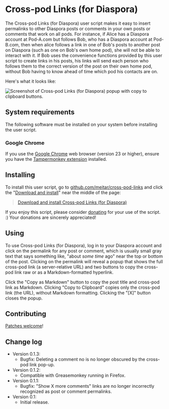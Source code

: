# Cross-pod Links (for Diaspora)

The Cross-pod Links (for Diaspora) user script makes it easy to insert permalinks to other Diaspora posts or comments in your own posts or comments that work on all pods. For instance, if Alice has a Diaspora account at Pod-A.com but follows Bob, who has a Diaspora account at Pod-B.com, then when alice follows a link in one of Bob's posts to another post on Diaspora (such as one on Bob's own home pod), she will not be able to interact with it. If Bob uses the convenience functions provided by this user script to create links in his posts, his links will send each person who follows them to the correct version of the post on their own home pod, without Bob having to know ahead of time which pod his contacts are on.

Here's what it looks like:

![Screenshot of Cross-pod Links (for Diaspora) popup with copy to clipboard buttons.](http://i.imgur.com/IuAJD4T.png)

## System requirements

The following software must be installed on your system before installing the user script.

### Google Chrome

If you use the [Google Chrome](https://chrome.google.com/) web browser (version 23 or higher), ensure you have the [Tampermonkey extension](https://chrome.google.com/webstore/detail/tampermonkey/dhdgffkkebhmkfjojejmpbldmpobfkfo) installed.

## Installing

To install this user script, go to [github.com/meitar/cross-pod-links](https://github.com/cross-pod-links/) and click the "[Download and install](https://github.com/meitar/cross-pod-links/raw/master/cross-pod-links.user.js)" near the middle of the page:

> [Download and install Cross-pod Links (for Diaspora)](https://github.com/meitar/cross-pod-links/raw/master/cross-pod-links.user.js)

If you enjoy this script, please consider [donating](http://maybemaimed.com/cyberbusking/) for your use of the script. :) Your donations are sincerely appreciated!

## Using

To use Cross-pod Links (for Diaspora), log in to your Diaspora account and click on the permalink for any post or comment, which is usually small gray text that says something like, "about *some time* ago" near the top or bottom of the post. Clicking on the permalink will reveal a popup that shows the full cross-pod link (a server-relative URL) and two buttons to copy the cross-pod link raw or as a Markdown-formatted hyperlink.

Click the "Copy as Markdown" button to copy the post title and cross-pod link as Markdown. Clicking "Copy to Clipboard" copies only the cross-pod link (the URL), without Markdown formatting. Clicking the "[X]" button closes the popup.

## Contributing

[Patches welcome](https://github.com/meitar/cross-pod-links/issues)!

## Change log

* Version 0.1.3:
    * Bugfix: Deleting a comment no is no longer obscured by the cross-pod link pop-up.
* Version 0.1.2:
    * Compatible with Greasemonkey running in Firefox.
* Version 0.1.1:
    * Bugfix: "Show X more comments" links are no longer incorrectly recognized as post or comment permalinks.
* Version 0.1:
    * Initial release.
